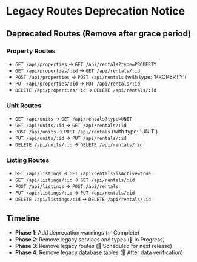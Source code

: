 # Legacy Routes Deprecation Notice

## Deprecated Routes (Remove after grace period)

### Property Routes
- `GET /api/properties` → `GET /api/rentals?type=PROPERTY`
- `GET /api/properties/:id` → `GET /api/rentals/:id`
- `POST /api/properties` → `POST /api/rentals` (with type: 'PROPERTY')
- `PUT /api/properties/:id` → `PUT /api/rentals/:id`
- `DELETE /api/properties/:id` → `DELETE /api/rentals/:id`

### Unit Routes
- `GET /api/units` → `GET /api/rentals?type=UNIT`
- `GET /api/units/:id` → `GET /api/rentals/:id`
- `POST /api/units` → `POST /api/rentals` (with type: 'UNIT')
- `PUT /api/units/:id` → `PUT /api/rentals/:id`
- `DELETE /api/units/:id` → `DELETE /api/rentals/:id`

### Listing Routes
- `GET /api/listings` → `GET /api/rentals?isActive=true`
- `GET /api/listings/:id` → `GET /api/rentals/:id`
- `POST /api/listings` → `POST /api/rentals`
- `PUT /api/listings/:id` → `PUT /api/rentals/:id`
- `DELETE /api/listings/:id` → `DELETE /api/rentals/:id`

## Timeline
- **Phase 1**: Add deprecation warnings (✅ Complete)
- **Phase 2**: Remove legacy services and types (🔄 In Progress)
- **Phase 3**: Remove legacy routes (📅 Scheduled for next release)
- **Phase 4**: Remove legacy database tables (📅 After data verification)